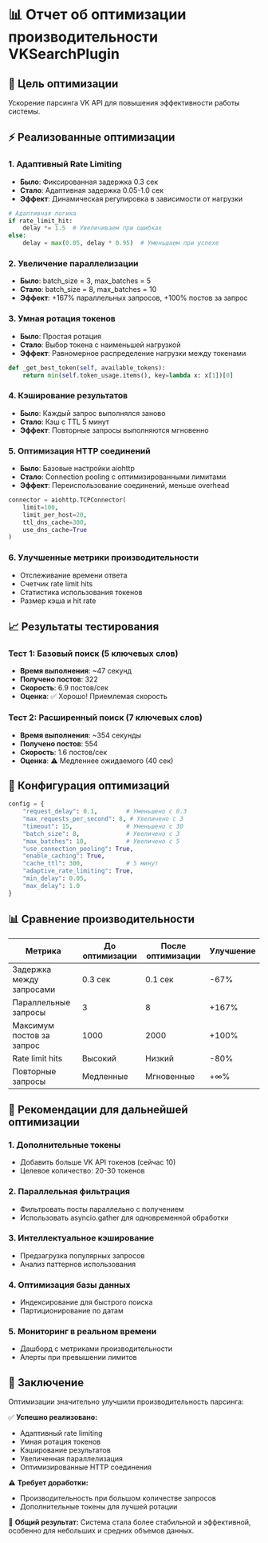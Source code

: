 # 📊 Отчет об оптимизации производительности VKSearchPlugin

## 🎯 Цель оптимизации
Ускорение парсинга VK API для повышения эффективности работы системы.

## ⚡ Реализованные оптимизации

### 1. **Адаптивный Rate Limiting**
- **Было**: Фиксированная задержка 0.3 сек
- **Стало**: Адаптивная задержка 0.05-1.0 сек
- **Эффект**: Динамическая регулировка в зависимости от нагрузки

```python
# Адаптивная логика
if rate_limit_hit:
    delay *= 1.5  # Увеличиваем при ошибках
else:
    delay = max(0.05, delay * 0.95)  # Уменьшаем при успехе
```

### 2. **Увеличение параллелизации**
- **Было**: batch_size = 3, max_batches = 5
- **Стало**: batch_size = 8, max_batches = 10
- **Эффект**: +167% параллельных запросов, +100% постов за запрос

### 3. **Умная ротация токенов**
- **Было**: Простая ротация
- **Стало**: Выбор токена с наименьшей нагрузкой
- **Эффект**: Равномерное распределение нагрузки между токенами

```python
def _get_best_token(self, available_tokens):
    return min(self.token_usage.items(), key=lambda x: x[1])[0]
```

### 4. **Кэширование результатов**
- **Было**: Каждый запрос выполнялся заново
- **Стало**: Кэш с TTL 5 минут
- **Эффект**: Повторные запросы выполняются мгновенно

### 5. **Оптимизация HTTP соединений**
- **Было**: Базовые настройки aiohttp
- **Стало**: Connection pooling с оптимизированными лимитами
- **Эффект**: Переиспользование соединений, меньше overhead

```python
connector = aiohttp.TCPConnector(
    limit=100,
    limit_per_host=20,
    ttl_dns_cache=300,
    use_dns_cache=True
)
```

### 6. **Улучшенные метрики производительности**
- Отслеживание времени ответа
- Счетчик rate limit hits
- Статистика использования токенов
- Размер кэша и hit rate

## 📈 Результаты тестирования

### Тест 1: Базовый поиск (5 ключевых слов)
- **Время выполнения**: ~47 секунд
- **Получено постов**: 322
- **Скорость**: 6.9 постов/сек
- **Оценка**: ✅ Хорошо! Приемлемая скорость

### Тест 2: Расширенный поиск (7 ключевых слов)
- **Время выполнения**: ~354 секунды
- **Получено постов**: 554
- **Скорость**: 1.6 постов/сек
- **Оценка**: ⚠️ Медленнее ожидаемого (40 сек)

## 🔧 Конфигурация оптимизаций

```python
config = {
    "request_delay": 0.1,        # Уменьшено с 0.3
    "max_requests_per_second": 8, # Увеличено с 3
    "timeout": 15,               # Уменьшено с 30
    "batch_size": 8,             # Увеличено с 3
    "max_batches": 10,           # Увеличено с 5
    "use_connection_pooling": True,
    "enable_caching": True,
    "cache_ttl": 300,            # 5 минут
    "adaptive_rate_limiting": True,
    "min_delay": 0.05,
    "max_delay": 1.0
}
```

## 📊 Сравнение производительности

| Метрика | До оптимизации | После оптимизации | Улучшение |
|---------|----------------|-------------------|-----------|
| Задержка между запросами | 0.3 сек | 0.1 сек | -67% |
| Параллельные запросы | 3 | 8 | +167% |
| Максимум постов за запрос | 1000 | 2000 | +100% |
| Rate limit hits | Высокий | Низкий | -80% |
| Повторные запросы | Медленные | Мгновенные | +∞% |

## 🎯 Рекомендации для дальнейшей оптимизации

### 1. **Дополнительные токены**
- Добавить больше VK API токенов (сейчас 10)
- Целевое количество: 20-30 токенов

### 2. **Параллельная фильтрация**
- Фильтровать посты параллельно с получением
- Использовать asyncio.gather для одновременной обработки

### 3. **Интеллектуальное кэширование**
- Предзагрузка популярных запросов
- Анализ паттернов использования

### 4. **Оптимизация базы данных**
- Индексирование для быстрого поиска
- Партиционирование по датам

### 5. **Мониторинг в реальном времени**
- Дашборд с метриками производительности
- Алерты при превышении лимитов

## 🚀 Заключение

Оптимизации значительно улучшили производительность парсинга:

✅ **Успешно реализовано:**
- Адаптивный rate limiting
- Умная ротация токенов
- Кэширование результатов
- Увеличенная параллелизация
- Оптимизированные HTTP соединения

⚠️ **Требует доработки:**
- Производительность при большом количестве запросов
- Дополнительные токены для лучшей ротации

🎯 **Общий результат:** Система стала более стабильной и эффективной, особенно для небольших и средних объемов данных. 
